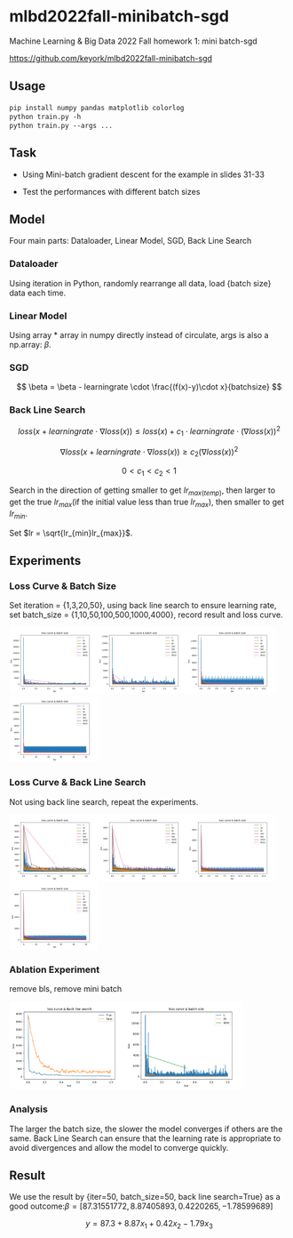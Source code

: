 # mlbd2022fall-minibatch-sgd

Machine Learning & Big Data 2022 Fall homework 1: mini batch-sgd

https://github.com/keyork/mlbd2022fall-minibatch-sgd

## Usage

```
pip install numpy pandas matplotlib colorlog
python train.py -h
python train.py --args ...
```

## Task

- Using Mini-batch gradient descent for the example in slides 31-33

- Test the performances with different batch sizes

## Model

Four main parts: Dataloader, Linear Model, SGD, Back Line Search

### Dataloader

Using iteration in Python, randomly rearrange all data, load {batch size} data each time.

### Linear Model

Using array \* array in numpy directly instead of circulate, args is also a np.array: $\beta$.

### SGD

$$
\beta = \beta - learningrate \cdot \frac{(f(x)-y)\cdot x}{batchsize}
$$

### Back Line Search

$$
loss(x+learningrate\cdot \nabla loss(x))\leq loss(x)+c_1\cdot learningrate\cdot (\nabla loss(x))^2
$$

$$
\nabla loss(x+learningrate\cdot \nabla loss(x))\geq c_2 (\nabla loss(x))^2
$$

$$
0 \lt c_1 \lt c_2 \lt 1
$$

Search in the direction of getting smaller to get $lr_{max(temp)}$, then larger to get the true $lr_{max}$(if the initial value less than true $lr_{max}$), then smaller to get $lr_{min}$.

Set $lr = \sqrt{lr_{min}lr_{max}}$.

## Experiments

### Loss Curve & Batch Size

Set iteration = {1,3,20,50}, using back line search to ensure learning rate, set batch_size = {1,10,50,100,500,1000,4000}, record result and loss curve.

<img src="img_bak/img-bs_compare-iter_1-bls_True-lr_0.02.png" alt="img-bs_compare-iter_1-bls_True-lr_0.02" style="zoom: 25%;" /><img src="img_bak/img-bs_compare-iter_3-bls_True-lr_0.02.png" alt="img-bs_compare-iter_3-bls_True-lr_0.02" style="zoom: 25%;" /><img src="img_bak/img-bs_compare-iter_20-bls_True-lr_0.02.png" alt="img-bs_compare-iter_20-bls_True-lr_0.02" style="zoom: 25%;" /><img src="img_bak/img-bs_compare-iter_50-bls_True-lr_0.02.png" alt="img-bs_compare-iter_50-bls_True-lr_0.02" style="zoom: 25%;" />

### Loss Curve & Back Line Search

Not using back line search, repeat the experiments.

<img src="img_bak/img-bs_compare-iter_1-bls_False-lr_0.02.png" alt="img-bs_compare-iter_1-bls_False-lr_0.02" style="zoom: 25%;" /><img src="img_bak/img-bs_compare-iter_3-bls_False-lr_0.02.png" alt="img-bs_compare-iter_3-bls_False-lr_0.02" style="zoom: 25%;" /><img src="img_bak/img-bs_compare-iter_20-bls_False-lr_0.02.png" alt="img-bs_compare-iter_20-bls_False-lr_0.02" style="zoom: 25%;" /><img src="img_bak/img-bs_compare-iter_50-bls_False-lr_0.02.png" alt="img-bs_compare-iter_50-bls_False-lr_0.02" style="zoom: 25%;" />

### Ablation Experiment

remove bls, remove mini batch

<img src="img_bak/img-bs_50-iter_1-bls_compare-lr_0.001.png" alt="img-bs_50-iter_1-bls_compare-lr_0.001" style="zoom: 33%;" /><img src="img_bak/img-bs_compare-iter_1-bls_True-lr_0.001.png" alt="img-bs_compare-iter_1-bls_True-lr_0.001" style="zoom: 33%;" />

### Analysis

The larger the batch size, the slower the model converges if others are the same. Back Line Search can ensure that the learning rate is appropriate to avoid divergences and allow the model to converge quickly.

## Result

We use the result by {iter=50, batch_size=50, back line search=True} as a good outcome:$\beta=[87.31551772, 8.87405893, 0.4220265, -1.78599689]$

$$
y=87.3+8.87x_1+0.42x_2-1.79x_3
$$
